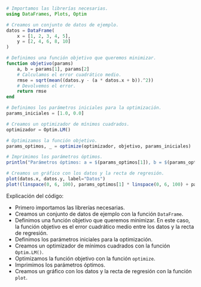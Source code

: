 ```julia

# Importamos las librerías necesarias.
using DataFrames, Plots, Optim

# Creamos un conjunto de datos de ejemplo.
datos = DataFrame(
    x = [1, 2, 3, 4, 5],
    y = [2, 4, 6, 8, 10]
)

# Definimos una función objetivo que queremos minimizar.
function objetivo(params)
    a, b = params[1], params[2]
    # Calculamos el error cuadrático medio.
    rmse = sqrt(mean((datos.y - (a * datos.x + b)).^2))
    # Devolvemos el error.
    return rmse
end

# Definimos los parámetros iniciales para la optimización.
params_iniciales = [1.0, 0.0]

# Creamos un optimizador de mínimos cuadrados.
optimizador = Optim.LM()

# Optimizamos la función objetivo.
params_optimos, _ = optimize(optimizador, objetivo, params_iniciales)

# Imprimimos los parámetros óptimos.
println("Parámetros óptimos: a = $(params_optimos[1]), b = $(params_optimos[2])")

# Creamos un gráfico con los datos y la recta de regresión.
plot(datos.x, datos.y, label="Datos")
plot!(linspace(0, 6, 100), params_optimos[1] * linspace(0, 6, 100) + params_optimos[2], label="Recta de regresión")

```

Explicación del código:

* Primero importamos las librerías necesarias.
* Creamos un conjunto de datos de ejemplo con la función `DataFrame`.
* Definimos una función objetivo que queremos minimizar. En este caso, la función objetivo es el error cuadrático medio entre los datos y la recta de regresión.
* Definimos los parámetros iniciales para la optimización.
* Creamos un optimizador de mínimos cuadrados con la función `Optim.LM()`.
* Optimizamos la función objetivo con la función `optimize`.
* Imprimimos los parámetros óptimos.
* Creamos un gráfico con los datos y la recta de regresión con la función `plot`.